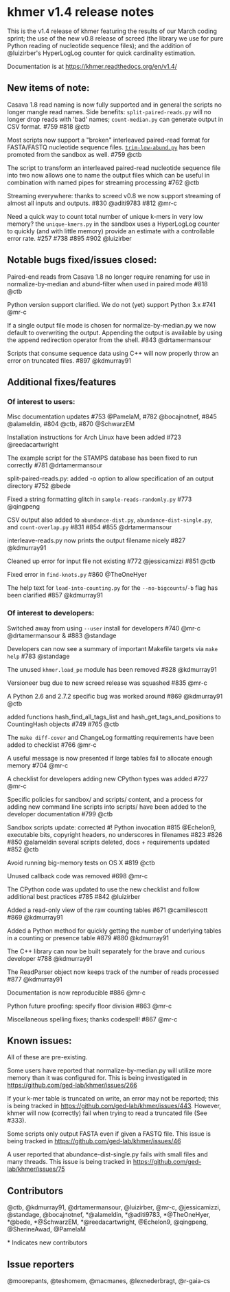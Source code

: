 # khmer v1.4 release notes

This is the v1.4 release of khmer featuring the results of our March coding sprint; the use of the new v0.8 release of screed (the library we use for pure Python reading of nucleotide sequence files); and the addition of @luizirber's HyperLogLog counter for quick cardinality estimation.

Documentation is at https://khmer.readthedocs.org/en/v1.4/

## New items of note:

Casava 1.8 read naming is now fully supported and in general the scripts no longer mangle read names. Side benefits: `split-paired-reads.py` will no longer drop reads with 'bad' names; `count-median.py` can generate output in CSV format. #759 #818 @ctb

Most scripts now support a "broken" interleaved paired-read format for FASTA/FASTQ nucleotide sequence files. [`trim-low-abund.py`](http://khmer.readthedocs.org/en/v1.4/user/scripts.html#trim-low-abund-py) has been promoted from the sandbox as well. #759 @ctb 

The script to transform an interleaved paired-read nucleotide sequence file into two now allows one to name the output files which can be useful in combination with named pipes for streaming processing #762 @ctb 

Streaming everywhere: thanks to screed v0.8 we now support streaming of almost all inputs and outputs. #830 @aditi9783 #812 @mr-c

Need a quick way to count total number of unique k-mers in very low memory? the `unique-kmers.py` in the sandbox uses a HyperLogLog counter to quickly (and with little memory) provide an estimate with a controllable error rate. #257 #738 #895 #902 @luizirber 

## Notable bugs fixed/issues closed:

Paired-end reads from Casava 1.8 no longer require renaming for use in normalize-by-median and abund-filter when used in paired mode #818 @ctb

Python version support clarified. We do not (yet) support Python 3.x #741 @mr-c

If a single output file mode is chosen for normalize-by-median.py we now default to overwriting the output. Appending the output is available by using the append redirection operator from the shell. #843 @drtamermansour 

Scripts that consume sequence data using C++ will now properly throw an error on truncated files. #897 @kdmurray91 

## Additional fixes/features

### Of interest to users:

Misc documentation updates #753 @PamelaM, #782 @bocajnotnef, #845 @alameldin, #804 @ctb, #870 @SchwarzEM

Installation instructions for Arch Linux have been added #723 @reedacartwright

The example script for the STAMPS database has been fixed to run correctly #781 @drtamermansour 

split-paired-reads.py: added -o option to allow specification of an output directory #752 @bede 

Fixed a string formatting glitch in `sample-reads-randomly.py` #773 @qingpeng 

CSV output also added to `abundance-dist.py`, `abundance-dist-single.py`, and `count-overlap.py` #831 #854 #855 @drtamermansour 

interleave-reads.py now prints the output filename nicely #827 @kdmurray91 

Cleaned up error for input file not existing #772 @jessicamizzi #851 @ctb 

Fixed error in `find-knots.py` #860 @TheOneHyer 

The help text for `load-into-counting.py` for the `--no-bigcounts`/`-b` flag has been clarified #857 @kdmurray91

### Of interest to developers:

Switched away from using `--user` install for developers #740 @mr-c @drtamermansour & #883 @standage 

Developers can now see a summary of important Makefile targets via `make help` #783 @standage 

The unused `khmer.load_pe` module has been removed #828 @kdmurray91 

Versioneer bug due to new screed release was squashed #835 @mr-c

A Python 2.6 and 2.7.2 specific bug was worked around #869 @kdmurray91 @ctb 

added functions hash_find_all_tags_list and hash_get_tags_and_positions to CountingHash objects #749 #765 @ctb

The `make diff-cover` and ChangeLog formatting requirements have been added to checklist #766 @mr-c 

A useful message is now presented if large tables fail to allocate enough memory #704 @mr-c

A checklist for developers adding new CPython types was added #727 @mr-c

Specific policies for sandbox/ and scripts/ content, and a process for adding new command line scripts into scripts/ have been added to the developer documentation #799 @ctb

Sandbox scripts update: corrected #! Python invocation #815 @Echelon9, executable bits, copyright headers,  no underscores in filenames #823 #826 #850 @alameldin several scripts deleted, docs + requirements updated #852 @ctb

Avoid running big-memory tests on OS X #819 @ctb

Unused callback code was removed #698 @mr-c

The CPython code was updated to use the new checklist and follow additional best practices #785 #842 @luizirber 

Added a read-only view of the raw counting tables #671 @camillescott #869 @kdmurray91 

Added a Python method for quickly getting the number of underlying tables in a counting or presence table #879 #880 @kdmurray91 

The C++ library can now be built separately for the brave and curious developer #788 @kdmurray91 

The ReadParser object now keeps track of the number of reads processed #877 @kdmurray91 

Documentation is now reproducible #886 @mr-c

Python future proofing: specify floor division #863 @mr-c

Miscellaneous spelling fixes; thanks codespell! #867 @mr-c

## Known issues:

All of these are pre-existing.

Some users have reported that normalize-by-median.py will utilize more memory than it was configured for. This is being investigated in https://github.com/ged-lab/khmer/issues/266

If your k-mer table is truncated on write, an error may not be reported; this is being tracked in https://github.com/ged-lab/khmer/issues/443. However, khmer will now (correctly) fail when trying to read a truncated file (See #333).

Some scripts only output FASTA even if given a FASTQ file. This issue is being tracked in https://github.com/ged-lab/khmer/issues/46

A user reported that abundance-dist-single.py fails with small files and many threads. This issue is being tracked in https://github.com/ged-lab/khmer/issues/75

## Contributors

@ctb, @kdmurray91, @drtamermansour, @luizirber, @mr-c, @jessicamizzi,
@standage, @bocajnotnef, \*@alameldin, \*@aditi9783, \*@TheOneHyer, \*@bede,
\*@SchwarzEM, \*@reedacartwright, @Echelon9, @qingpeng, @SherineAwad, @PamelaM 

\* Indicates new contributors

## Issue reporters

@moorepants, @teshomem, @macmanes, @lexnederbragt, @r-gaia-cs

